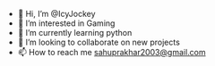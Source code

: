 - 👋 Hi, I’m @IcyJockey
- 👀 I’m interested in Gaming
- 🌱 I’m currently learning python
- 💞️ I’m looking to collaborate on new projects
- 📫 How to reach me sahuprakhar2003@gmail.com

<!---
IcyJockey/IcyJockey is a ✨ special ✨ repository because its `README.md` (this file) appears on your GitHub profile.
You can click the Preview link to take a look at your changes.
--->
